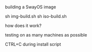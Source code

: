 building a SwayOS image

sh img-build.sh
sh iso-build.sh

how does it work?

testing on as many machines as possible

CTRL+C during install script
